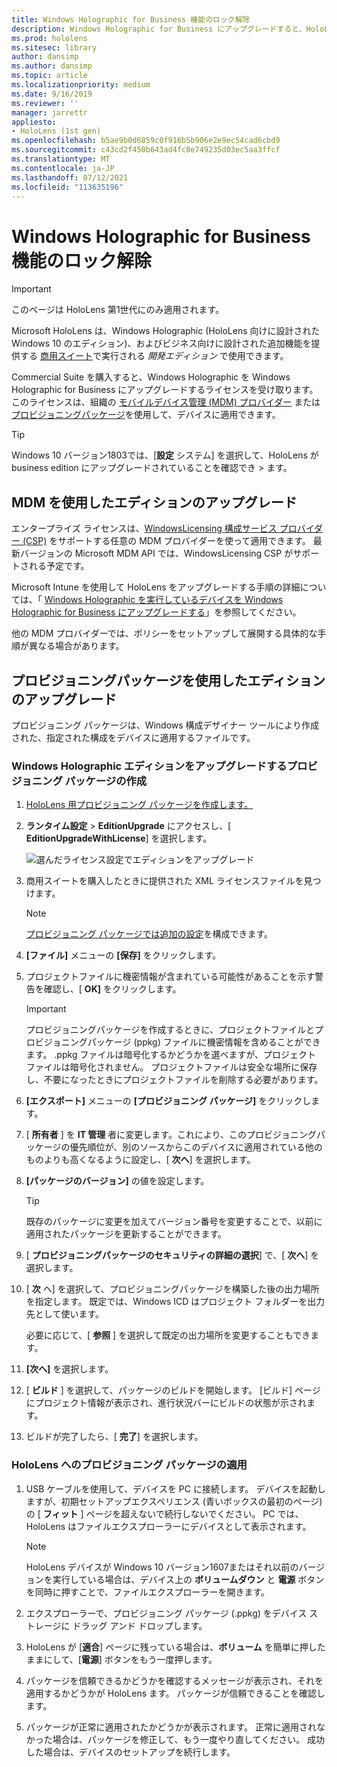 ```yaml
---
title: Windows Holographic for Business 機能のロック解除
description: Windows Holographic for Business にアップグレードすると、HoloLens はビジネス向けに設計された追加機能を提供します。
ms.prod: hololens
ms.sitesec: library
author: dansimp
ms.author: dansimp
ms.topic: article
ms.localizationpriority: medium
ms.date: 9/16/2019
ms.reviewer: ''
manager: jarrettr
appliesto:
- HoloLens (1st gen)
ms.openlocfilehash: b5ae9b0d6859c0f916b5b906e2e9ec54cad6cbd9
ms.sourcegitcommit: c43cd2f450b643ad4fc8e749235d03ec5aa3ffcf
ms.translationtype: MT
ms.contentlocale: ja-JP
ms.lasthandoff: 07/12/2021
ms.locfileid: "113635196"
---
```

# <a name="unlock-windows-holographic-for-business-features"></a>Windows Holographic for Business 機能のロック解除

> [!IMPORTANT]
> このページは HoloLens 第1世代にのみ適用されます。

Microsoft HoloLens は、Windows Holographic (HoloLens 向けに設計された Windows 10 のエディション)、およびビジネス向けに設計された追加機能を提供する [商用スイート](hololens-commercial-features.md)で実行される *開発エディション* で使用できます。

Commercial Suite を購入すると、Windows Holographic を Windows Holographic for Business にアップグレードするライセンスを受け取ります。 このライセンスは、組織の [モバイルデバイス管理 (MDM) プロバイダー](#edition-upgrade-by-using-mdm) または [プロビジョニングパッケージ](#edition-upgrade-by-using-a-provisioning-package)を使用して、デバイスに適用できます。

> [!TIP]
> Windows 10 バージョン1803では、[**設定** システム] を選択して、HoloLens が business edition にアップグレードされていることを確認でき  >  ます。

## <a name="edition-upgrade-by-using-mdm"></a>MDM を使用したエディションのアップグレード

エンタープライズ ライセンスは、[WindowsLicensing 構成サービス プロバイダー (CSP)](https://msdn.microsoft.com/library/windows/hardware/dn904983.aspx) をサポートする任意の MDM プロバイダーを使って適用できます。 最新バージョンの Microsoft MDM API では、WindowsLicensing CSP がサポートされる予定です。

Microsoft Intune を使用して HoloLens をアップグレードする手順の詳細については、「 [Windows Holographic を実行しているデバイスを Windows Holographic for Business にアップグレードする](/intune/holographic-upgrade)」を参照してください。

 他の MDM プロバイダーでは、ポリシーをセットアップして展開する具体的な手順が異なる場合があります。

## <a name="edition-upgrade-by-using-a-provisioning-package"></a>プロビジョニングパッケージを使用したエディションのアップグレード

プロビジョニング パッケージは、Windows 構成デザイナー ツールにより作成された、指定された構成をデバイスに適用するファイルです。

### <a name="create-a-provisioning-package-that-upgrades-the-windows-holographic-edition"></a>Windows Holographic エディションをアップグレードするプロビジョニング パッケージの作成

1. [HoloLens 用プロビジョニング パッケージを作成します。](hololens-provisioning.md)
1. **ランタイム設定**  >  **EditionUpgrade** にアクセスし、[ **EditionUpgradeWithLicense**] を選択します。

    ![選んだライセンス設定でエディションをアップグレード](images/icd1.png)

1. 商用スイートを購入したときに提供された XML ライセンスファイルを見つけます。

    > [!NOTE]
    > [プロビジョニング パッケージでは追加の設定](hololens-provisioning.md)を構成できます。

1. **[ファイル]** メニューの **[保存]** をクリックします。 

1. プロジェクトファイルに機密情報が含まれている可能性があることを示す警告を確認し、[ **OK]** をクリックします。

    > [!IMPORTANT]
    > プロビジョニングパッケージを作成するときに、プロジェクトファイルとプロビジョニングパッケージ (ppkg) ファイルに機密情報を含めることができます。 .ppkg ファイルは暗号化するかどうかを選べますが、プロジェクト ファイルは暗号化されません。 プロジェクトファイルは安全な場所に保存し、不要になったときにプロジェクトファイルを削除する必要があります。

1. **[エクスポート]** メニューの **[プロビジョニング パッケージ]** をクリックします。

1. [ **所有者** ] を **IT 管理** 者に変更します。これにより、このプロビジョニングパッケージの優先順位が、別のソースからこのデバイスに適用されている他のものよりも高くなるように設定し、[ **次へ**] を選択します。

1. **[パッケージのバージョン]** の値を設定します。

    > [!TIP]
    > 既存のパッケージに変更を加えてバージョン番号を変更することで、以前に適用されたパッケージを更新することができます。

1. [ **プロビジョニングパッケージのセキュリティの詳細の選択**] で、[ **次へ**] を選択します。

1. [ **次** へ] を選択して、プロビジョニングパッケージを構築した後の出力場所を指定します。 既定では、Windows ICD はプロジェクト フォルダーを出力先として使います。

    必要に応じて、[ **参照** ] を選択して既定の出力場所を変更することもできます。

1. **[次へ]** を選択します。

1. [ **ビルド** ] を選択して、パッケージのビルドを開始します。 [ビルド] ページにプロジェクト情報が表示され、進行状況バーにビルドの状態が示されます。

1. ビルドが完了したら、[ **完了**] を選択します。

### <a name="apply-the-provisioning-package-to-hololens"></a>HoloLens へのプロビジョニング パッケージの適用

1. USB ケーブルを使用して、デバイスを PC に接続します。 デバイスを起動しますが、初期セットアップエクスペリエンス (青いボックスの最初のページ) の [ **フィット** ] ページを超えないで続行しないでください。 PC では、HoloLens はファイルエクスプローラーにデバイスとして表示されます。

    > [!NOTE]
    > HoloLens デバイスが Windows 10 バージョン1607またはそれ以前のバージョンを実行している場合は、デバイス上の **ボリュームダウン** と **電源** ボタンを同時に押すことで、ファイルエクスプローラーを開きます。

1. エクスプローラーで、プロビジョニング パッケージ (.ppkg) をデバイス ストレージに ドラッグ アンド ドロップします。

1. HoloLens が [**適合**] ページに残っている場合は、**ボリューム** を簡単に押したままにして、[**電源**] ボタンをもう一度押します。

1. パッケージを信頼できるかどうかを確認するメッセージが表示され、それを適用するかどうかが HoloLens ます。 パッケージが信頼できることを確認します。

1. パッケージが正常に適用されたかどうかが表示されます。 正常に適用されなかった場合は、パッケージを修正して、もう一度やり直してください。 成功した場合は、デバイスのセットアップを続行します。

